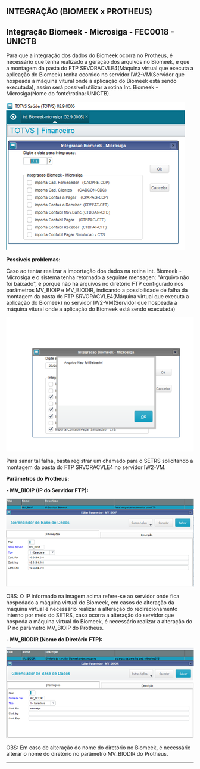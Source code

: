 **INTEGRAÇÃO (BIOMEEK x PROTHEUS)**
---
**Integração Biomeek - Microsiga - FEC0018 - UNICTB**
---

Para que a integração dos dados do Biomeek ocorra no Protheus, é necessário que tenha realizado a geração dos arquivos no Biomeek, e que a montagem da pasta do FTP SRVORACVLE4(Máquina virtual que executa a aplicação do Biomeek) tenha ocorrido no servidor IW2-VM(Servidor que hospeada a máquina vitural onde a aplicação do Biomeek está sendo executada), assim será possível utilizar a rotina Int. Biomeek - Microsiga(Nome do fonte\rotina: UNICTB).

![image](uploads/4550811c9a43a17ef06e29911d76a3e7/image.png)

**Possiveis problemas:**

Caso ao tentar realizar a importação dos dados na rotina Int. Biomeek - Microsiga e o sistema tenha retornado a seguinte mensagen: "Arquivo não foi baixado", é porque não há arquivos no diretório FTP configurado nos parâmetros MV_BIOIP e MV_BIODIR, indicando a possibilidade de falha da montagem da pasta do FTP SRVORACVLE4(Máquina virtual que executa a aplicação do Biomeek) no servidor IW2-VM(Servidor que hospeada a máquina vitural onde a aplicação do Biomeek está sendo executada)

![image](uploads/4f9cd14c6bbecee266ec021ff3d0fcb6/image.png)

Para sanar tal falha, basta registrar um chamado para o SETRS solicitando a montagem da pasta do FTP SRVORACVLE4 no servidor IW2-VM.

**Parâmetros do Protheus:**

**- MV_BIOIP (IP do Servidor FTP):**

![image](uploads/cdf50ce3096091b4d9fbab14e2a9594a/image.png)


OBS: O IP informado na imagem acima refere-se ao servidor onde fica hospedado a máquina virtual do Biomeek, em casos de alteração da máquina virtual é necessário realizar a alteração do redirecionamento interno por meio do SETRS, caso ocorra a alteração do servidor que hospeda a máquina virtual do Biomeek, é necessário realizar a alteração do IP no parâmetro MV_BIOIP do Protheus.


**- MV_BIODIR (Nome do Diretório FTP):**

![image](uploads/e20bebdb091f21dbfdea5022701f6659/image.png)

OBS: Em caso de alteração do nome do diretório no Biomeek, é necessário alterar o nome do diretório no parâmetro MV_BIODIR do Protheus. 

---

